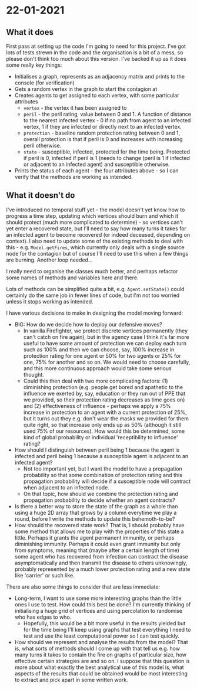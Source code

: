 # 22-01-2021

## What it does 

First pass at setting up the code I'm going to need for this project. I've got lots of tests strewn in the code and the organisation is a bit of a mess, so please don't think too much about this version. I've backed it up as it does some really key things:
* Initialises a graph, represents as an adjacency matrix and prints to the console (for verification)
* Gets a random vertex in the graph to start the contagion at
* Creates agents to get assigned to each vertex, with some particular attributes
    * `vertex` - the vertex it has been assigned to
    * `peril` - the peril rating, value between 0 and 1. A function of distance to the nearest infected vertex - 0 if no path from agent to an infected vertex, 1 if they are infected or directly next to an infected vertex.
    * `protection` - baseline random protection rating between 0 and 1, overall protection is that if peril is 0 and increases with increasing peril otherwise.
    * `state` - susceptible, infected, protected for the time being. Protected if peril is 0, infected if peril is 1 (needs to change (peril is 1 if infected or adjacent to an infected agent) and susceptible otherwise.
* Prints the status of each agent - the four attributes above - so I can verify that the methods are working as intended.

## What it doesn't do

I've introduced no temporal stuff yet - the model doesn't yet know how to progress a time step, updating which vertices should burn and which it should protect (much more complicated to determine) - so vertices can't yet enter a recovered state, but I'll need to say how many turns it takes for an infected agent to become recovered (or indeed deceased, depending on context). I also need to update some of the existing methods to deal with this - e.g. `Model.getFires`, which currently only deals with a single source node for the contagion but of course I'll need to use this when a few things are burning. Another loop needed...

I really need to organise the classes much better, and perhaps refactor some names of methods and variables here and there.

Lots of methods can be simplified quite a bit, e.g. `Agent.setState()` could certainly do the same job in fewer lines of code, but I'm not too worried unless it stops working as intended.

I have various decisions to make in designing the model moving forward:
* BIG: How do we decide how to deploy our defensive moves?
    * In vanilla Firefighter, we protect discrete vertices permanently (they can't catch on fire again), but in the agency case I think it's far more useful to have some amount of protection we can deploy each turn such as 100% and then we can choose, say, 100% increase in protection rating for one agent or 50% for two agents or 25% for one, 75% for another and so on. We would need to choose carefully, and this more continuous approach would take some serious thought.
     * Could this then deal with two more complicating factors: (1) diminishing protection (e.g. people get bored and apathetic to the influence we exerted by, say, education or they run out of PPE that we provided, so their protection rating decreases as time goes on) and (2) effectiveness of influence - perhaps we apply a 75% increase in protection to an agent with a current protection of 25%, but it turns out they e.g. don't wear the masks we provided for them quite right, so that increase only ends up as 50% (although it still used 75% of our resources). How would this be determined, some kind of global probability or individual 'receptibility to influence' rating?
* How should I distinguish between peril being 1 because the agent is infected and peril being 1 because a susceptible agent is adjacent to an infected agent?
    * Not too important yet, but I want the model to have a propagation probability so that some combination of protection rating and this propagation probability will decide if a susceptible node will contract when adjacent to an infected node.
    * On that topic, how should we combine the protection rating and propagation probability to decide whether an agent contracts?
* Is there a better way to store the state of the graph as a whole than using a huge 2D array that grows by a column everytime we play a round, before I write the methods to update this behemoth-to-be?
* How should the recovered state work? That is, I should probably have some method that allows me to play with the properties of this state a little. Perhaps it grants the agent permanent immunity, or perhaps diminishing immunity. Perhaps it could even grant immunity but only from symptoms, meaning that (maybe after a certain length of time) some agent who has recovered from infection can contract the disease asymptomatically and then transmit the disease to others unknowingly, probably represented by a much lower protection rating and a new state like 'carrier' or such like.

There are also some things to consider that are less immediate:
* Long-term, I want to use some more interesting graphs than the little ones I use to test. How could this best be done? I'm currently thinking of initialising a huge grid of vertices and using percolation to randomise who has edges to who.
    * Hopefully, this would be a bit more useful in the results yielded but for the time being I'll keep using graphs that test everything I need to test and use the least computational power so I can test quickly.
* How should we represent and analyse the results from the model? That is, what sorts of methods should I come up with that tell us e.g. how many turns it takes to contain the fire on graphs of particular size, how effective certain strategies are and so on. I suppose that this question is more about what exactly the best analytical use of this model is, what aspects of the results that could be obtained would be most interesting to extract and pick apart in some written work.
